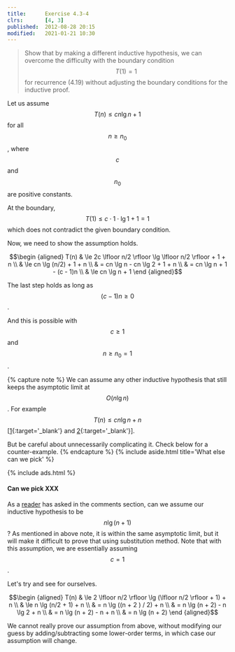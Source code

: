 ```yaml
---
title:      Exercise 4.3-4
clrs:       [4, 3]
published:  2012-08-28 20:15
modified:   2021-01-21 10:30
---
```


> Show that by making a different inductive hypothesis, we can overcome the difficulty with the boundary condition $$T(1) = 1$$ for recurrence (4.19) without adjusting the boundary conditions for the inductive proof.

Let us assume $$T(n) \le c n \lg n + 1$$ for all $$n \ge n_0$$, where $$c$$ and $$n_0$$ are positive constants.

At the boundary, $$T(1) \le c \cdot 1 \cdot \lg 1 + 1 = 1$$ which does not contradict the given boundary condition.

Now, we need to show the assumption holds.

$$\begin {aligned}
T(n) & \le 2c \lfloor n/2 \rfloor \lg \lfloor n/2 \rfloor + 1 + n \\
     & \le cn \lg (n/2) + 1 + n \\
     & = cn \lg n - cn \lg 2 + 1 + n \\
     & = cn \lg n + 1 - (c - 1)n \\
     & \le cn \lg n + 1
\end {aligned}$$

The last step holds as long as $$(c - 1)n \ge 0$$.

And this is possible with $$c \ge 1$$ and $$n \ge n_0 = 1$$.

{% capture note %}
We can assume any other inductive hypothesis that still keeps the asymptotic limit at $$O(n \lg n)$$. For example $$T(n) \le c n \lg n + n$$ [[1](https://walkccc.me/CLRS/Chap04/4.3/){:target='_blank'} and [2](https://donrwalsh.github.io/CLRS/solutions/04/e4.3-4.html){:target='_blank'}].

But be careful about unnecessarily complicating it. Check below for a counter-example.
{% endcapture %}
{% include aside.html title='What else can we pick' %}

{% include ads.html %}

#### Can we pick XXX

As a [reader](#disqus_thread) has asked in the comments section, can we assume our inductive hypothesis to be $$n \lg (n + 1)$$? As mentioned in above note, it is within the same asymptotic limit, but it will make it difficult to prove that using substitution method. Note  that with this assumption, we  are essentially assuming $$c = 1$$.

Let's try and see for ourselves.

$$\begin {aligned}
T(n) & \le 2 \lfloor n/2 \rfloor \lg (\lfloor n/2 \rfloor + 1) + n \\
     & \le n \lg (n/2 + 1) + n \\
     & = n \lg ((n + 2 ) / 2) + n \\
     & = n \lg (n + 2) - n \lg 2 + n \\
     & = n \lg (n + 2) - n + n \\
     & = n \lg (n + 2)
\end {aligned}$$

We cannot really prove our assumption from above, without modifying our guess by adding/subtracting some lower-order terms, in which case our assumption will change.
